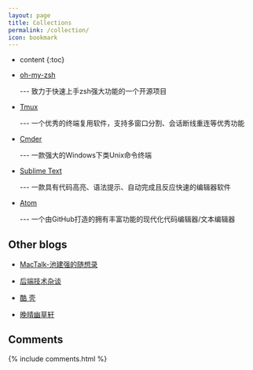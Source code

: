 ```yaml
---
layout: page
title: Collections
permalink: /collection/
icon: bookmark
---
```


* content
{:toc}

* [oh-my-zsh](http://macshuo.com/?p=676)  

    --- 致力于快速上手zsh强大功能的一个开源项目

* [Tmux](https://xiaodongq.github.io/2016/06/29/实用工具集合之tmux/)

    --- 一个优秀的终端复用软件，支持多窗口分割、会话断线重连等优秀功能

* [Cmder](http://www.jeffjade.com/2016/01/13/2016-01-13-windows-software-cmder/)

    --- 一款强大的Windows下类Unix命令终端

* [Sublime Text](http://www.jeffjade.com/2015/12/15/2015-04-17-toss-sublime-text/)

    --- 一款具有代码高亮、语法提示、自动完成且反应快速的编辑器软件

* [Atom](http://www.jeffjade.com/2016/03/03/2016-03-02-how-to-use-atom/)

    --- 一个由GitHub打造的拥有丰富功能的现代化代码编辑器/文本编辑器

## Other blogs

* [MacTalk-池建强的随想录](http://macshuo.com/)

* [后端技术杂谈](http://www.rowkey.me/)

* [酷 壳](http://coolshell.cn/)

* [晚晴幽草轩](http://www.jeffjade.com/)

## Comments

{% include comments.html %}
